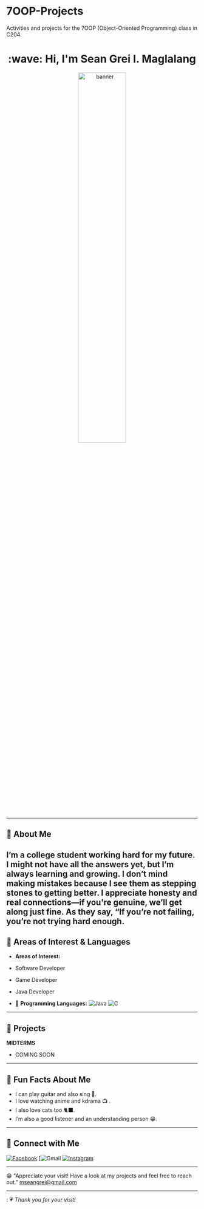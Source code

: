 
# 7OOP-Projects
Activities and projects for the 7OOP (Object-Oriented Programming) class in C204.
<h1 align="center"> :wave: Hi, I'm Sean Grei I. Maglalang </h1>
<p align="center">
  <img src="https://scontent.fcrk1-3.fna.fbcdn.net/v/t39.30808-6/501781126_1219430089625571_2179144778645724400_n.jpg?_nc_cat=101&ccb=1-7&_nc_sid=6ee11a&_nc_eui2=AeGjuUyqMloaaN9_LFn30JiZtzd6bIiVALK3N3psiJUAsujuIU6sVDY1mO4DH4RMYWT0fBJmGYtT5ATE7FyslRYQ&_nc_ohc=c97mF1hUq4sQ7kNvwEsy0EG&_nc_oc=AdlEeYJYnK-yRkKKKfFzlFzvFnZfU3uepQYTb_zuScI6di9dljJYhDZShRPKWv2LtVk&_nc_zt=23&_nc_ht=scontent.fcrk1-3.fna&_nc_gid=D_NkKs44pDXHgr1Q034M_A&oh=00_AfUcrk1CPsLYBbd_fIsWuZJF874adJc_VDjTZDvHbGPOGA&oe=68B7816C" alt="banner" width="50%"/>
</p>

---

## :white_heart: About Me
**I’m a college student working hard for my future. I might not have all the answers yet, but I’m always learning and growing. I don’t mind making mistakes because I see them as stepping stones to getting better. I appreciate honesty and real connections—if you're genuine, we’ll get along just fine. As they say, “If you’re not failing, you’re not trying hard enough.**
---

## :rightwards_pushing_hand: Areas of Interest & Languages
-  **Areas of Interest:**
  - Software Developer  
  - Game Developer
  - Java Developer

- :deciduous_tree: **Programming Languages:**
  ![Java](https://img.shields.io/badge/Java-orange?style=for-the-badge&logo=java)
  ![C](https://img.shields.io/badge/C-00599C?style=for-the-badge&logo=c&logoColor=white)

---

## :sunrise: Projects
**MIDTERMS**

- COMING SOON 

---

## :thinking: Fun Facts About Me
- I can play guitar and also sing :guitar:.  
- I love watching anime and kdrama :tv: .
- I also love cats too :black_cat:.  
- I’m also a good listener and an understanding person :grin:.

---

## :calling: Connect with Me
[![Facebook](https://img.shields.io/badge/Facebook-1877f2?style=for-the-badge&logo=facebook&logoColor=white)](https://www.facebook.com/sean.grei.3)
[![Gmail](https://img.shields.io/badge/Gmail-D14836?style=for-the-badge&logo=gmail&logoColor=white)
[![Instagram](https://img.shields.io/badge/Instagram-E4405F?style=for-the-badge&logo=instagram&logoColor=white)](https://www.instagram.com/griiiii_07/)


---

:grin: "Appreciate your visit! Have a look at my projects and feel free to reach out." mseangrei@gmail.com


---

: :heartpulse: *Thank you for your visit!*
